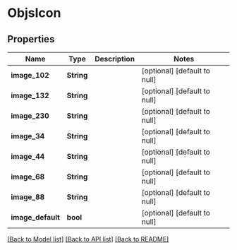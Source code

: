 # ObjsIcon

## Properties
Name | Type | Description | Notes
------------ | ------------- | ------------- | -------------
**image_102** | **String** |  | [optional] [default to null]
**image_132** | **String** |  | [optional] [default to null]
**image_230** | **String** |  | [optional] [default to null]
**image_34** | **String** |  | [optional] [default to null]
**image_44** | **String** |  | [optional] [default to null]
**image_68** | **String** |  | [optional] [default to null]
**image_88** | **String** |  | [optional] [default to null]
**image_default** | **bool** |  | [optional] [default to null]

[[Back to Model list]](../README.md#documentation-for-models) [[Back to API list]](../README.md#documentation-for-api-endpoints) [[Back to README]](../README.md)


